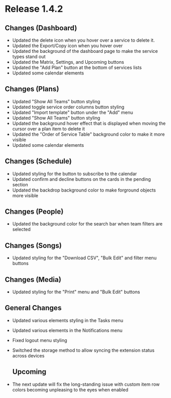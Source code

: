 # Release 1.4.2

## Changes (Dashboard)
- Updated the delete icon when you hover over a service to delete it.
- Updated the Export/Copy icon when you hover over
- Updated the background of the dashboard page to make the service types stand out
- Updated the Matrix, Settings, and Upcoming buttons 
- Updated the "Add Plan" button at the bottom of services lists
- Updated some calendar elements

## Changes (Plans)
- Updated "Show All Teams" button styling
- Updated toggle service order columns button styling
- Updated "Import template" button under the "Add" menu
- Updated "Show All Teams" button styling
- Updated the background hover effect that is displayed when moving the cursor over a plan item to delete it
- Updated the "Order of Service Table" background color to make it more visible
- Updated some calendar elements

## Changes (Schedule)
- Updated styling for the button to subscribe to the calendar
- Updated confirm and decline buttons on the cards in the pending section
- Updated the backdrop background color to make forground objects more visible 

## Changes (People)
- Updated the background color for the search bar when team filters are selected

## Changes (Songs)
- Updated styling for the "Download CSV", "Bulk Edit" and filter menu buttons

## Changes (Media)
- Updated styling for the "Print" menu and "Bulk Edit" buttons

## General Changes 
- Updated various elements styling in the Tasks menu
- Updated various elements in the Notifications menu
- Fixed logout menu styling
- Switched the storage method to allow syncing the extension status across devices

  ## Upcoming 
- The next update will fix the long-standing issue with custom item row colors becoming unpleasing to the eyes when enabled
